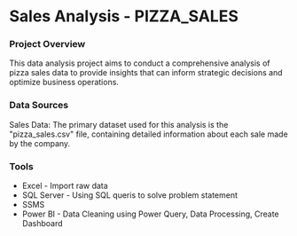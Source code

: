 # Sales Analysis - PIZZA_SALES

### Project Overview
This data analysis project aims to conduct a comprehensive analysis of pizza sales data to provide insights that can inform strategic decisions and optimize business operations.
### Data Sources
Sales Data: The primary dataset used for this analysis is the "pizza_sales.csv" file, containing detailed information about each sale made by the company.
### Tools
- Excel - Import raw data
- SQL Server - Using SQL queris to solve problem statement
- SSMS
- Power BI - Data Cleaning using Power Query, Data Processing, Create Dashboard
